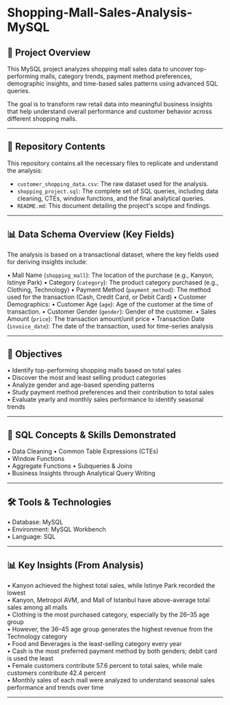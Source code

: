 # Shopping-Mall-Sales-Analysis-MySQL

## 📌 Project Overview  
This MySQL project analyzes shopping mall sales data to uncover top-performing malls, category trends, payment method preferences, demographic insights, and time-based sales patterns using advanced SQL queries.  

The goal is to transform raw retail data into meaningful business insights that help understand overall performance and customer behavior across different shopping malls.

---

## 📁 Repository Contents
This repository contains all the necessary files to replicate and understand the analysis:

* `customer_shopping_data.csv`: The raw dataset used for the analysis.
* `shopping_project.sql`: The complete set of SQL queries, including data cleaning, CTEs, window functions, and the final analytical queries.
* `README.md`: This document detailing the project's scope and findings.

---

## 📊 Data Schema Overview (Key Fields)
The analysis is based on a transactional dataset, where the key fields used for deriving insights include:

• Mall Name (`shopping_mall`): The location of the purchase (e.g., Kanyon, Istinye Park)
• Category (`category`): The product category purchased (e.g., Clothing, Technology)
• Payment Method (`payment_method`): The method used for the transaction (Cash, Credit Card, or Debit Card)
• Customer Demographics:
    • Customer Age (`age`): Age of the customer at the time of transaction.
    • Customer Gender (`gender`): Gender of the customer.
• Sales Amount (`price`): The transaction amount/unit price
• Transaction Date (`invoice_date`): The date of the transaction, used for time-series analysis

---

## 🎯 Objectives  
• Identify top-performing shopping malls based on total sales  
• Discover the most and least selling product categories  
• Analyze gender and age-based spending patterns  
• Study payment method preferences and their contribution to total sales  
• Evaluate yearly and monthly sales performance to identify seasonal trends  

---

## 🧠 SQL Concepts & Skills Demonstrated 
• Data Cleaning 
• Common Table Expressions (CTEs)  
• Window Functions   
• Aggregate Functions
• Subqueries & Joins  
• Business Insights through Analytical Query Writing  

---

## 🛠️ Tools & Technologies  
• Database: MySQL  
• Environment: MySQL Workbench  
• Language: SQL  

---

## 📊 Key Insights (From Analysis)  
• Kanyon achieved the highest total sales, while Istinye Park recorded the lowest  
• Kanyon, Metropol AVM, and Mall of Istanbul have above-average total sales among all malls  
• Clothing is the most purchased category, especially by the 26–35 age group  
• However, the 36–45 age group generates the highest revenue from the Technology category  
• Food and Beverages is the least-selling category every year  
• Cash is the most preferred payment method by both genders; debit card is used the least  
• Female customers contribute 57.6 percent to total sales, while male customers contribute 42.4 percent  
• Monthly sales of each mall were analyzed to understand seasonal sales performance and trends over time  
  

---

